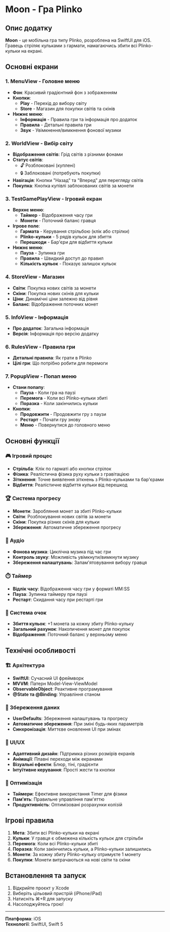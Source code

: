 # Moon - Гра Plinko

## Опис додатку

**Moon** - це мобільна гра типу Plinko, розроблена на SwiftUI для iOS. Гравець стріляє кульками з гармати, намагаючись збити всі Plinko-кульки на екрані.

## Основні екрани

### 1. MenuView - Головне меню
- **Фон**: Красивий градієнтний фон з зображенням
- **Кнопки**:
  - **Play** - Перехід до вибору світу
  - **Store** - Магазин для покупки світів та скінів
- **Нижнє меню**:
  - **Інформація** - Правила гри та інформація про додаток
  - **Правила** - Детальні правила гри
  - **Звук** - Увімкнення/вимкнення фонової музики

### 2. WorldView - Вибір світу
- **Відображення світів**: Грід світів з різними фонами
- **Статус світів**: 
  - 🔓 Розблоковані (куплені)
  - 🔒 Заблоковані (потребують покупки)
- **Навігація**: Кнопки "Назад" та "Вперед" для перегляду світів
- **Покупка**: Кнопка купівлі заблокованих світів за монети

### 3. TestGamePlayView - Ігровий екран
- **Верхнє меню**:
  - **Таймер** - Відображення часу гри
  - **Монети** - Поточний баланс гравця
- **Ігрове поле**:
  - **Гармата** - Керування стрільбою (клік або стрілки)
  - **Plinko-кульки** - 5 рядів кульок для збиття
  - **Перешкоди** - Бар'єри для відбиття кульки
- **Нижнє меню**:
  - **Пауза** - Зупинка гри
  - **Правила** - Швидкий доступ до правил
  - **Кількість кульок** - Показує залишок кульок

### 4. StoreView - Магазин
- **Світи**: Покупка нових світів за монети
- **Скіни**: Покупка нових скінів для кульки
- **Ціни**: Динамічні ціни залежно від рівня
- **Баланс**: Відображення поточних монет

### 5. InfoView - Інформація
- **Про додаток**: Загальна інформація
- **Версія**: Інформація про версію додатку

### 6. RulesView - Правила гри
- **Детальні правила**: Як грати в Plinko
- **Цілі гри**: Що потрібно робити для перемоги

### 7. PopupView - Попап меню
- **Стани попапу**:
  - **Пауза** - Коли гра на паузі
  - **Перемога** - Коли всі Plinko-кульки збиті
  - **Поразка** - Коли закінчились кульки
- **Кнопки**:
  - **Продовжити** - Продовжити гру з паузи
  - **Рестарт** - Почати гру знову
  - **Меню** - Повернутися до головного меню

## Основні функції

### 🎮 Ігровий процес
- **Стрільба**: Клік по гарматі або кнопки стрілок
- **Фізика**: Реалістична фізика руху кульки з гравітацією
- **Зіткнення**: Точне виявлення зіткнень з Plinko-кульками та бар'єрами
- **Відбиття**: Реалістичне відбиття кульки від перешкод

### 🏆 Система прогресу
- **Монети**: Заробляння монет за збиті Plinko-кульки
- **Світи**: Розблокування нових світів за монети
- **Скіни**: Покупка різних скінів для кульки
- **Збереження**: Автоматичне збереження прогресу

### 🎵 Аудіо
- **Фонова музика**: Циклічна музика під час гри
- **Контроль звуку**: Можливість увімкнути/вимкнути музику
- **Збереження налаштувань**: Запам'ятовування вибору гравця

### ⏱️ Таймер
- **Відлік часу**: Відображення часу гри у форматі MM:SS
- **Пауза**: Зупинка таймеру при паузі
- **Рестарт**: Скидання часу при рестарті гри

### 🎯 Система очок
- **Збиття кульок**: +1 монета за кожну збиту Plinko-кульку
- **Загальний рахунок**: Накопичення монет для покупок
- **Відображення**: Поточний баланс у верхньому меню

## Технічні особливості

### 🏗️ Архітектура
- **SwiftUI**: Сучасний UI фреймворк
- **MVVM**: Патерн Model-View-ViewModel
- **ObservableObject**: Реактивне програмування
- **@State та @Binding**: Управління станом

### 💾 Збереження даних
- **UserDefaults**: Збереження налаштувань та прогресу
- **Автоматичне збереження**: При зміні будь-яких параметрів
- **Синхронізація**: Миттєве оновлення UI при змінах

### 🎨 UI/UX
- **Адаптивний дизайн**: Підтримка різних розмірів екранів
- **Анімації**: Плавні переходи між екранами
- **Візуальні ефекти**: Блюр, тіні, градієнти
- **Інтуїтивне керування**: Прості жести та кнопки

### 🔧 Оптимізація
- **Таймери**: Ефективне використання Timer для фізики
- **Пам'ять**: Правильне управління пам'яттю
- **Продуктивність**: Оптимізовані розрахунки колізій

## Ігрові правила

1. **Мета**: Збити всі Plinko-кульки на екрані
2. **Кульки**: У гравця є обмежена кількість кульок для стрільби
3. **Перемога**: Коли всі Plinko-кульки збиті
4. **Поразка**: Коли закінчились кульки, а Plinko-кульки залишились
5. **Монети**: За кожну збиту Plinko-кульку отримуєте 1 монету
6. **Покупки**: Монети витрачаються на нові світи та скіни

## Встановлення та запуск

1. Відкрийте проєкт у Xcode
2. Виберіть цільовий пристрій (iPhone/iPad)
3. Натисніть ⌘+R для запуску
4. Насолоджуйтесь грою!

---

**Платформа**: iOS  
**Технології**: SwiftUI, Swift 5
